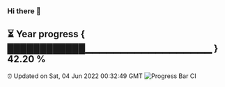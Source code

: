 ### Hi there 👋
⏳ Year progress { ████████████▁▁▁▁▁▁▁▁▁▁▁▁▁▁▁▁▁▁ } 42.20 %
---
⏰ Updated on Sat, 04 Jun 2022 00:32:49 GMT
![Progress Bar CI](https://github.com/Moyi321/Moyi321/workflows/Progress%20Bar%20CI/badge.svg)
